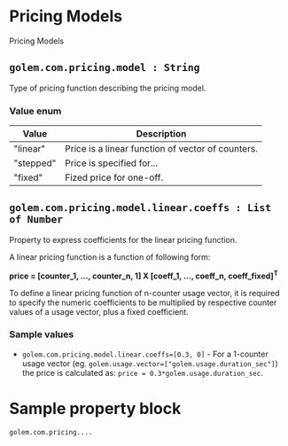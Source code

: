 # Pricing Models
Pricing Models

## `golem.com.pricing.model : String`
Type of pricing function describing the pricing model.

### Value enum
|Value| Description |
|---|---|
|"linear"| Price is a linear function of vector of counters. |
|"stepped"| Price is specified for... |
|"fixed"| Fized price for one-off. |


## `golem.com.pricing.model.linear.coeffs : List of Number`
Property to express coefficients for the linear pricing function.

A linear pricing function is a function of following form:

**price = [counter_1, ..., counter_n, 1] X [coeff_1, ..., coeff_n, coeff_fixed]<sup>T</sup>**

To define a linear pricing function of n-counter usage vector, it is required to specify the numeric coefficients to be multiplied by respective counter values of a usage vector, plus a fixed coefficient. 

### Sample values
* `golem.com.pricing.model.linear.coeffs=[0.3, 0]` - For a 1-counter usage vector (eg. `golem.usage.vector=["golem.usage.duration_sec"]`) the price is calculated as: `price = 0.3*golem.usage.duration_sec`.

# Sample property block
```
golem.com.pricing....
```